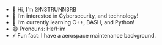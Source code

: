 - 👋 Hi, I’m @N3TRUNN3RB
- 👀 I’m interested in Cybersecurity, and technology!
- 🌱 I’m currently learning C++, BASH, and Python!
- 😄 Pronouns: He/Him
- ⚡ Fun fact: I have a aerospace maintenance background.

<!---
N3TRUNN3RB/N3TRUNN3RB is a ✨ special ✨ repository because its `README.md` (this file) appears on your GitHub profile.
You can click the Preview link to take a look at your changes.
--->
